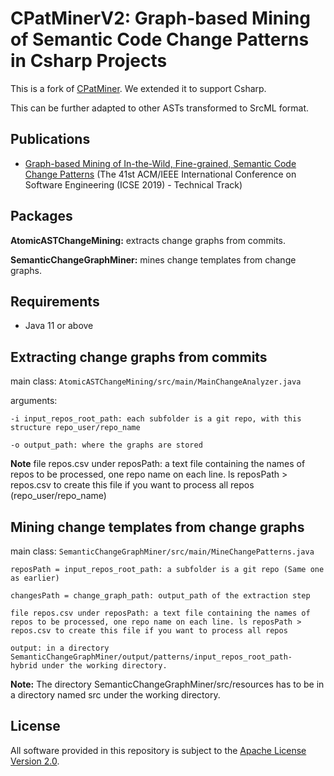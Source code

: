 # CPatMinerV2: Graph-based Mining of Semantic Code Change Patterns in Csharp Projects

This is a fork of [CPatMiner](https://github.com/nguyenhoan/CPatMiner). We extended it to support Csharp.

This can be further adapted to other ASTs transformed to SrcML format.

## Publications
* [Graph-based Mining of In-the-Wild, Fine-grained, Semantic Code Change Patterns](https://2019.icse-conferences.org/event/icse-2019-technical-papers-graph-based-mining-of-in-the-wild-fine-grained-semantic-code-change-patterns) (The 41st ACM/IEEE International Conference on Software Engineering
(ICSE 2019) - Technical Track)

## Packages
**AtomicASTChangeMining:** extracts change graphs from commits.

**SemanticChangeGraphMiner:** mines change templates from change graphs.

## Requirements
- Java 11 or above

## Extracting change graphs from commits

main class: ``AtomicASTChangeMining/src/main/MainChangeAnalyzer.java``

arguments:
```
-i input_repos_root_path: each subfolder is a git repo, with this structure repo_user/repo_name

-o output_path: where the graphs are stored
```
**Note** file repos.csv under reposPath: a text file containing the names of repos to be processed, one repo name on each line. ls reposPath > repos.csv to create this file if you want to process all repos (repo_user/repo_name)

## Mining change templates from change graphs

main class: ``SemanticChangeGraphMiner/src/main/MineChangePatterns.java``
```
reposPath = input_repos_root_path: a subfolder is a git repo (Same one as earlier)

changesPath = change_graph_path: output_path of the extraction step

file repos.csv under reposPath: a text file containing the names of repos to be processed, one repo name on each line. ls reposPath > repos.csv to create this file if you want to process all repos

output: in a directory SemanticChangeGraphMiner/output/patterns/input_repos_root_path-hybrid under the working directory.
```
**Note:** The directory SemanticChangeGraphMiner/src/resources has to be in a directory named src under the working directory.

## License
All software provided in this repository is subject to the [Apache License Version 2.0](LICENSE).
